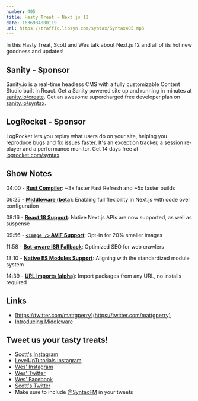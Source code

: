 ```yaml
---
number: 405
title: Hasty Treat - Next.js 12
date: 1636984800119
url: https://traffic.libsyn.com/syntax/Syntax405.mp3
---
```


In this Hasty Treat, Scott and Wes talk about Next.js 12 and all of its hot new goodness and updates!

## Sanity - Sponsor
Sanity.io is a real-time headless CMS with a fully customizable Content Studio built in React. Get a Sanity powered site up and running in minutes at [sanity.io/create](https://www.sanity.io/create). Get an awesome supercharged free developer plan on [sanity.io/syntax](https://www.sanity.io/syntax).

## LogRocket - Sponsor
LogRocket lets you replay what users do on your site, helping you reproduce bugs and fix issues faster. It's an exception tracker, a session re-player and a performance monitor. Get 14 days free at [logrocket.com/syntax](https://logrocket.com/syntax).

## Show Notes
04:00 - **[Rust Compiler](https://nextjs.org/blog/next-12#faster-builds-and-fast-refresh-with-rust-compiler)**: ~3x faster Fast Refresh and ~5x faster builds

06:25 - **[Middleware (beta)](https://nextjs.org/blog/next-12#introducing-middleware)**: Enabling full flexibility in Next.js with code over configuration

08:16 - **[React 18 Support](https://nextjs.org/blog/next-12#preparing-for-react-18)**: Native Next.js APIs are now supported, as well as suspense

09:56 - **[`<Image />` AVIF Support](https://nextjs.org/blog/next-12#smaller-images-using-avif)**: Opt-in for 20% smaller images

11:58 - **[Bot-aware ISR Fallback](https://nextjs.org/blog/next-12#bot-aware-isr-fallback)**: Optimized SEO for web crawlers

13:10 - **[Native ES Modules Support](https://nextjs.org/blog/next-12#es-modules-support-and-url-imports)**: Aligning with the standardized module system

14:39 - **[URL Imports (alpha)](https://nextjs.org/blog/next-12#url-imports)**: Import packages from any URL, no installs required

## Links
* [https://twitter.com/mattgperry](https://twitter.com/mattgperry)
* [Introducing Middleware](https://nextjs.org/blog/next-12#introducing-middleware)

## Tweet us your tasty treats!
* [Scott's Instagram](https://www.instagram.com/stolinski/)
* [LevelUpTutorials Instagram](https://www.instagram.com/LevelUpTutorials/)
* [Wes' Instagram](https://www.instagram.com/wesbos/)
* [Wes' Twitter](https://twitter.com/wesbos)
* [Wes' Facebook](https://www.facebook.com/wesbos.developer)
* [Scott's Twitter](https://twitter.com/stolinski)
* Make sure to include [@SyntaxFM](https://twitter.com/SyntaxFM) in your tweets
